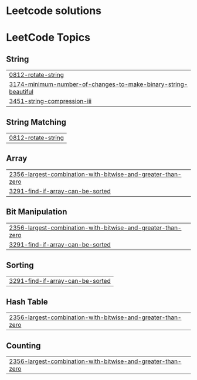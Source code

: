 # Leetcode solutions

<!---LeetCode Topics Start-->
# LeetCode Topics
## String
|  |
| ------- |
| [0812-rotate-string](https://github.com/Amarnath-Rao/LeetCode/tree/master/0812-rotate-string) |
| [3174-minimum-number-of-changes-to-make-binary-string-beautiful](https://github.com/Amarnath-Rao/LeetCode/tree/master/3174-minimum-number-of-changes-to-make-binary-string-beautiful) |
| [3451-string-compression-iii](https://github.com/Amarnath-Rao/LeetCode/tree/master/3451-string-compression-iii) |
## String Matching
|  |
| ------- |
| [0812-rotate-string](https://github.com/Amarnath-Rao/LeetCode/tree/master/0812-rotate-string) |
## Array
|  |
| ------- |
| [2356-largest-combination-with-bitwise-and-greater-than-zero](https://github.com/Amarnath-Rao/LeetCode/tree/master/2356-largest-combination-with-bitwise-and-greater-than-zero) |
| [3291-find-if-array-can-be-sorted](https://github.com/Amarnath-Rao/LeetCode/tree/master/3291-find-if-array-can-be-sorted) |
## Bit Manipulation
|  |
| ------- |
| [2356-largest-combination-with-bitwise-and-greater-than-zero](https://github.com/Amarnath-Rao/LeetCode/tree/master/2356-largest-combination-with-bitwise-and-greater-than-zero) |
| [3291-find-if-array-can-be-sorted](https://github.com/Amarnath-Rao/LeetCode/tree/master/3291-find-if-array-can-be-sorted) |
## Sorting
|  |
| ------- |
| [3291-find-if-array-can-be-sorted](https://github.com/Amarnath-Rao/LeetCode/tree/master/3291-find-if-array-can-be-sorted) |
## Hash Table
|  |
| ------- |
| [2356-largest-combination-with-bitwise-and-greater-than-zero](https://github.com/Amarnath-Rao/LeetCode/tree/master/2356-largest-combination-with-bitwise-and-greater-than-zero) |
## Counting
|  |
| ------- |
| [2356-largest-combination-with-bitwise-and-greater-than-zero](https://github.com/Amarnath-Rao/LeetCode/tree/master/2356-largest-combination-with-bitwise-and-greater-than-zero) |
<!---LeetCode Topics End-->